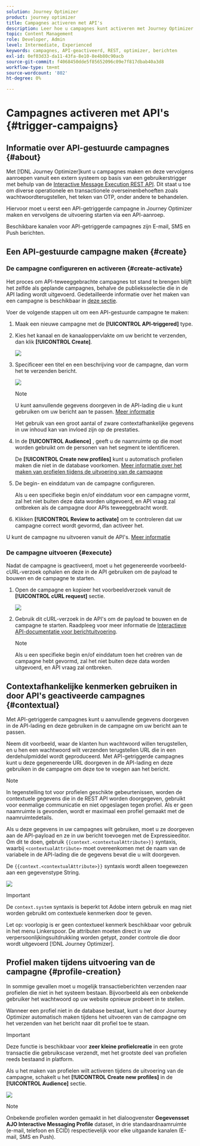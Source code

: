 ```yaml
---
solution: Journey Optimizer
product: journey optimizer
title: Campagnes activeren met API's
description: Leer hoe u campagnes kunt activeren met Journey Optimizer API's
topic: Content Management
role: Developer, Admin
level: Intermediate, Experienced
keywords: campagnes, API-geactiveerd, REST, optimizer, berichten
exl-id: 0ef03d33-da11-43fa-8e10-8e4b80c90acb
source-git-commit: f4068450dde5f85652096c09e7f817dbab40a3d8
workflow-type: tm+mt
source-wordcount: '802'
ht-degree: 0%

---
```


# Campagnes activeren met API&#39;s {#trigger-campaigns}

## Informatie over API-gestuurde campagnes {#about}

Met [!DNL Journey Optimizer]kunt u campagnes maken en deze vervolgens aanroepen vanuit een extern systeem op basis van een gebruikerstrigger met behulp van de [Interactive Message Execution REST API](https://developer.adobe.com/journey-optimizer-apis/references/messaging/#tag/execution). Dit staat u toe om diverse operationele en transactionele overseinenbehoeften zoals wachtwoordterugstellen, het teken van OTP, onder andere te behandelen.

Hiervoor moet u eerst een API-getriggerde campagne in Journey Optimizer maken en vervolgens de uitvoering starten via een API-aanroep.

Beschikbare kanalen voor API-getriggerde campagnes zijn E-mail, SMS en Push berichten.

## Een API-gestuurde campagne maken {#create}

### De campagne configureren en activeren {#create-activate}

Het proces om API-teweeggebrachte campagnes tot stand te brengen blijft het zelfde als geplande campagnes, behalve de publieksselectie die in de API lading wordt uitgevoerd. Gedetailleerde informatie over het maken van een campagne is beschikbaar in [deze sectie](create-campaign.md).

Voer de volgende stappen uit om een API-gestuurde campagne te maken:

1. Maak een nieuwe campagne met de **[!UICONTROL API-triggered]** type.

1. Kies het kanaal en de kanaaloppervlakte om uw bericht te verzenden, dan klik **[!UICONTROL Create]**.

   ![](assets/api-triggered-type.png)

1. Specificeer een titel en een beschrijving voor de campagne, dan vorm het te verzenden bericht.

   ![](assets/api-triggered-properties.png)

   >[!NOTE]
   >
   >U kunt aanvullende gegevens doorgeven in de API-lading die u kunt gebruiken om uw bericht aan te passen. [Meer informatie](#contextual)
   >
   >Het gebruik van een groot aantal of zware contextafhankelijke gegevens in uw inhoud kan van invloed zijn op de prestaties.

1. In de **[!UICONTROL Audience]** , geeft u de naamruimte op die moet worden gebruikt om de personen van het segment te identificeren.

   De **[!UICONTROL Create new profiles]** kunt u automatisch profielen maken die niet in de database voorkomen. [Meer informatie over het maken van profielen tijdens de uitvoering van de campagne](#profile-creation)

1. De begin- en einddatum van de campagne configureren.

   Als u een specifieke begin en/of einddatum voor een campagne vormt, zal het niet buiten deze data worden uitgevoerd, en API vraag zal ontbreken als de campagne door APIs teweeggebracht wordt.

1. Klikken **[!UICONTROL Review to activate]** om te controleren dat uw campagne correct wordt gevormd, dan activeer het.

U kunt de campagne nu uitvoeren vanuit de API&#39;s. [Meer informatie](#execute)

### De campagne uitvoeren {#execute}

Nadat de campagne is geactiveerd, moet u het gegenereerde voorbeeld-cURL-verzoek ophalen en deze in de API gebruiken om de payload te bouwen en de campagne te starten.

1. Open de campagne en kopieer het voorbeeldverzoek vanuit de **[!UICONTROL cURL request]** sectie.

   ![](assets/api-triggered-curl.png)

1. Gebruik dit cURL-verzoek in de API&#39;s om de payload te bouwen en de campagne te starten. Raadpleeg voor meer informatie de [Interactieve API-documentatie voor berichtuitvoering](https://developer.adobe.com/journey-optimizer-apis/references/messaging/#tag/execution).

   >[!NOTE]
   >
   >Als u een specifieke begin en/of einddatum toen het creëren van de campagne hebt gevormd, zal het niet buiten deze data worden uitgevoerd, en API vraag zal ontbreken.

## Contextafhankelijke kenmerken gebruiken in door API&#39;s geactiveerde campagnes {#contextual}

Met API-getriggerde campagnes kunt u aanvullende gegevens doorgeven in de API-lading en deze gebruiken in de campagne om uw bericht aan te passen.

Neem dit voorbeeld, waar de klanten hun wachtwoord willen terugstellen, en u hen een wachtwoord wilt verzenden terugstellen URL die in een derdehulpmiddel wordt geproduceerd. Met API-getriggerde campagnes kunt u deze gegenereerde URL doorgeven in de API-lading en deze gebruiken in de campagne om deze toe te voegen aan het bericht.

>[!NOTE]
>
>In tegenstelling tot voor profielen geschikte gebeurtenissen, worden de contextuele gegevens die in de REST API worden doorgegeven, gebruikt voor eenmalige communicatie en niet opgeslagen tegen profiel. Als er geen naamruimte is gevonden, wordt er maximaal een profiel gemaakt met de naamruimtedetails.

Als u deze gegevens in uw campagnes wilt gebruiken, moet u ze doorgeven aan de API-payload en ze in uw bericht toevoegen met de Expressieeditor. Om dit te doen, gebruik `{{context.<contextualAttribute>}}` syntaxis, waarbij `<contextualAttribute>` moet overeenkomen met de naam van de variabele in de API-lading die de gegevens bevat die u wilt doorgeven.

De `{{context.<contextualAttribute>}}` syntaxis wordt alleen toegewezen aan een gegevenstype String.

![](assets/api-triggered-context.png)

>[!IMPORTANT]
>
>De `context.system` syntaxis is beperkt tot Adobe intern gebruik en mag niet worden gebruikt om contextuele kenmerken door te geven.

Let op: voorlopig is er geen contextueel kenmerk beschikbaar voor gebruik in het menu Linkerspoor. De attributen moeten direct in uw verpersoonlijkingsuitdrukking worden getypt, zonder controle die door wordt uitgevoerd [!DNL Journey Optimizer].

## Profiel maken tijdens uitvoering van de campagne {#profile-creation}

In sommige gevallen moet u mogelijk transactieberichten verzenden naar profielen die niet in het systeem bestaan. Bijvoorbeeld als een onbekende gebruiker het wachtwoord op uw website opnieuw probeert in te stellen.

Wanneer een profiel niet in de database bestaat, kunt u het door Journey Optimizer automatisch maken tijdens het uitvoeren van de campagne om het verzenden van het bericht naar dit profiel toe te staan.

>[!IMPORTANT]
>
>Deze functie is beschikbaar voor **zeer kleine profielcreatie** in een grote transactie die gebruikscase verzendt, met het grootste deel van profielen reeds bestaand in platform.

Als u het maken van profielen wilt activeren tijdens de uitvoering van de campagne, schakelt u het **[!UICONTROL Create new profiles]** in de **[!UICONTROL Audience]** sectie.

![](assets/api-triggered-create-profile.png)

>[!NOTE]
>
>Onbekende profielen worden gemaakt in het dialoogvenster **Gegevensset AJO Interactive Messaging Profile** dataset, in drie standaardnaamruimte (e-mail, telefoon en ECID) respectievelijk voor elke uitgaande kanalen (E-mail, SMS en Push).
